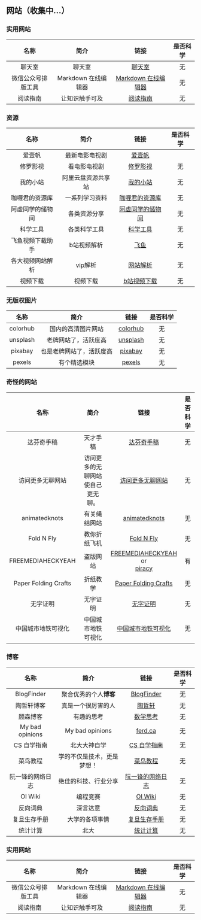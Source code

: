 ## 网站（收集中...）

### 实用网站

|        名称        |        简介         |                          链接                          | 是否科学 |
| :----------------: | :-----------------: | :----------------------------------------------------: | :------: |
|       聊天室       |       聊天室        |             [聊天室](https://only10.chat/)             |    无    |
| 微信公众号排版工具 | Markdown 在线编辑器 | [Markdown 在线编辑器](https://markdown.com.cn/editor/) |    无    |
|      阅读指南      |   让知识触手可及    |            [阅读指南](https://readzn.com/)             |    无    |

### 资源

|       名称       |        简介        |                         链接                          | 是否科学 |
| :--------------: | :----------------: | :---------------------------------------------------: | :------: |
|      爱壹帆      |   最新电影电视剧   |            [爱壹帆](https://www.yfsp.tv/)             |          |
|     修罗影视     |    看电影电视剧    |           [修罗影视](https://www.xlys.me/)            |    无    |
|     我的小站     | 阿里云盘资源共享站 |            [我的小站](https://pan666.net/)            |    无    |
|  咖喱君的资源库  |   一系列学习资料   |      [咖喱君的资源库](https://link3.cc/galijun)       |    无    |
| 阿虚同学的储物间 |    各类资源分享    |      [阿虚同学的储物间](https://axutongxue.com/)      |    无    |
|     科学工具     |    各类科学工具    |       [科学工具](https://www.kexuegongju.com/)        |    无    |
| 飞鱼视频下载助手 |    b站视频解析     |           [飞鱼](https://www.feiyudo.com/)            |    无    |
| 各大视频网站解析 |      vip解析       | [网站解析](https://dan-teng.top/app/tool/play_s.html) |    无    |
|     视频下载     |      视频下载      |    [b站视频下载](https://snapany.com/zh/bilibili)     |    无    |

### 无版权图片

|   名称   |           简介           |               链接                | 是否科学 |
| :------: | :----------------------: | :-------------------------------: | :------: |
| colorhub |    国内的高清图片网站    | [colorhub](https://colorhub.me/)  |    无    |
| unsplash |   老牌网站了，活跃度高   | [unsplash](https://unsplash.com/) |    无    |
| pixabay  | 也是老牌网站了，活跃度高 |  [pixabay](https://pixabay.com/)  |    无    |
|  pexels  |       有个精选模块       | [pexels](https://www.pexels.com/) |    无    |

### 奇怪的网站

|         名称         |               简介               |                             链接                             | 是否科学 |
| :------------------: | :------------------------------: | :----------------------------------------------------------: | :------: |
|      达芬奇手稿      |             天才手稿             |       [达芬奇手稿](http://www.drawingsofleonardo.org/)       |    无    |
|   访问更多无聊网站   | 访问更多的无聊网站使自己更无聊。 |        [访问更多无聊网站](https://theuselessweb.com/)        |    无    |
|    animatedknots     |           有关绳结网站           |       [animatedknots](https://www.animatedknots.com/)        |    无    |
|      Fold N Fly      |           教你折纸飞机           |           [Fold N Fly](https://www.foldnfly.com/)            |    无    |
|  FREEMEDIAHECKYEAH   |             盗版网站             | [FREEMEDIAHECKYEAH](https://www.reddit.com/r/FREEMEDIAHECKYEAH/wiki/index/) or<br />[piracy](https://rentry.org/Piracy-BG) |    有    |
| Paper Folding Crafts |             折纸教学             | [Paper Folding Crafts](https://www.origamiway.com/paper-folding-crafts-step-by-step.shtml) |    无    |
|       无字证明       |             无字证明             | [无字证明](https://artofproblemsolving.com/wiki/index.php/Proofs_without_words) |    无    |
|  中国城市地铁可视化  |        中国城市地铁可视化        |        [中国城市地铁可视化](https://subway.cuvii.dev)        |    无    |

### 博客

|       名称       |            简介            |                             链接                             | 是否科学 |
| :--------------: | :------------------------: | :----------------------------------------------------------: | :------: |
|    BlogFinder    |   聚合优秀的个人**博客**   |            [BlogFinder](https://bf.zzxworld.com/)            |    无    |
|    陶哲轩博客    |     真是一个很厉害的人     |          [陶哲轩](https://terrytao.wordpress.com/)           |    无    |
|     顾森博客     |         有趣的思考         |             [数学思考](http://www.matrix67.com/)             |    无    |
| My bad opinions  |      My bad opinions       |                 [ferd.ca](https://ferd.ca/)                  |    无    |
|   CS 自学指南    |        北大大神自学        |              [CS 自学指南](https://csdiy.wiki/)              |    无    |
|     菜鸟教程     | 学的不仅是技术，更是梦想！ |             [菜鸟教程](https://www.runoob.com/)              |    无    |
| 阮一锋的网络日志 |    绝佳的科技、行业分享    |     [阮一锋的网络日志](https://www.ruanyifeng.com/blog/)     |    无    |
|     OI Wiki      |          编程竞赛          |               [OI Wiki](https://oi-wiki.org/)                |    无    |
|     反向词典     |          深言达意          |           [反向词典](https://www.shenyandayi.com/)           |    无    |
|   复旦生存手册   |       大学的各项事情       | [复旦生存手册](https://fudanmanual.github.io/FudanManual/Intro/) |    无    |
|     统计计算     |            北大            | [统计计算](https://www.math.pku.edu.cn/teachers/lidf/docs/statcomp/html/_statcompbook/index.html) |    无    |

### 实用网站

|        名称        |        简介         |                          链接                          | 是否科学 |
| :----------------: | :-----------------: | :----------------------------------------------------: | :------: |
| 微信公众号排版工具 | Markdown 在线编辑器 | [Markdown 在线编辑器](https://markdown.com.cn/editor/) |    无    |
|      阅读指南      |   让知识触手可及    |            [阅读指南](https://readzn.com/)             |    无    |
